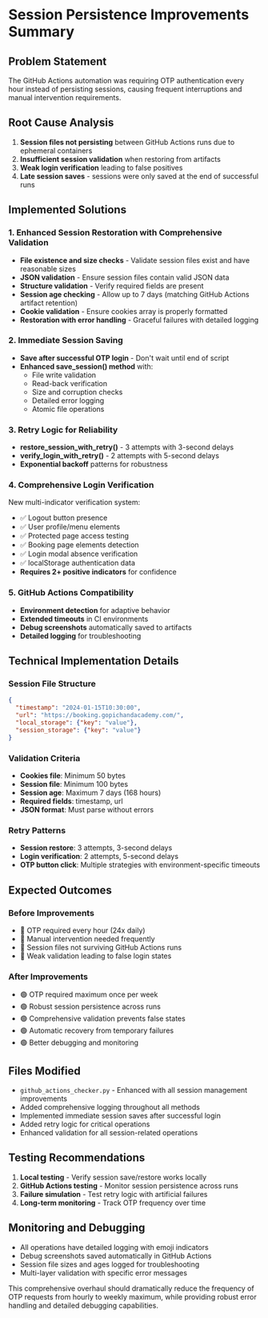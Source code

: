 # Session Persistence Improvements Summary

## Problem Statement
The GitHub Actions automation was requiring OTP authentication every hour instead of persisting sessions, causing frequent interruptions and manual intervention requirements.

## Root Cause Analysis
1. **Session files not persisting** between GitHub Actions runs due to ephemeral containers
2. **Insufficient session validation** when restoring from artifacts
3. **Weak login verification** leading to false positives
4. **Late session saves** - sessions were only saved at the end of successful runs

## Implemented Solutions

### 1. Enhanced Session Restoration with Comprehensive Validation
- **File existence and size checks** - Validate session files exist and have reasonable sizes
- **JSON validation** - Ensure session files contain valid JSON data
- **Structure validation** - Verify required fields are present
- **Session age checking** - Allow up to 7 days (matching GitHub Actions artifact retention)
- **Cookie validation** - Ensure cookies array is properly formatted
- **Restoration with error handling** - Graceful failures with detailed logging

### 2. Immediate Session Saving
- **Save after successful OTP login** - Don't wait until end of script
- **Enhanced save_session() method** with:
  - File write validation
  - Read-back verification
  - Size and corruption checks
  - Detailed error logging
  - Atomic file operations

### 3. Retry Logic for Reliability
- **restore_session_with_retry()** - 3 attempts with 3-second delays
- **verify_login_with_retry()** - 2 attempts with 5-second delays
- **Exponential backoff** patterns for robustness

### 4. Comprehensive Login Verification
New multi-indicator verification system:
- ✅ Logout button presence
- ✅ User profile/menu elements
- ✅ Protected page access testing
- ✅ Booking page elements detection
- ✅ Login modal absence verification
- ✅ localStorage authentication data
- **Requires 2+ positive indicators** for confidence

### 5. GitHub Actions Compatibility
- **Environment detection** for adaptive behavior
- **Extended timeouts** in CI environments
- **Debug screenshots** automatically saved to artifacts
- **Detailed logging** for troubleshooting

## Technical Implementation Details

### Session File Structure
```json
{
  "timestamp": "2024-01-15T10:30:00",
  "url": "https://booking.gopichandacademy.com/",
  "local_storage": {"key": "value"},
  "session_storage": {"key": "value"}
}
```

### Validation Criteria
- **Cookies file**: Minimum 50 bytes
- **Session file**: Minimum 100 bytes
- **Session age**: Maximum 7 days (168 hours)
- **Required fields**: timestamp, url
- **JSON format**: Must parse without errors

### Retry Patterns
- **Session restore**: 3 attempts, 3-second delays
- **Login verification**: 2 attempts, 5-second delays
- **OTP button click**: Multiple strategies with environment-specific timeouts

## Expected Outcomes

### Before Improvements
- 🔴 OTP required every hour (24x daily)
- 🔴 Manual intervention needed frequently
- 🔴 Session files not surviving GitHub Actions runs
- 🔴 Weak validation leading to false login states

### After Improvements
- 🟢 OTP required maximum once per week
- 🟢 Robust session persistence across runs
- 🟢 Comprehensive validation prevents false states
- 🟢 Automatic recovery from temporary failures
- 🟢 Better debugging and monitoring

## Files Modified
- `github_actions_checker.py` - Enhanced with all session management improvements
- Added comprehensive logging throughout all methods
- Implemented immediate session saves after successful login
- Added retry logic for critical operations
- Enhanced validation for all session-related operations

## Testing Recommendations
1. **Local testing** - Verify session save/restore works locally
2. **GitHub Actions testing** - Monitor session persistence across runs
3. **Failure simulation** - Test retry logic with artificial failures
4. **Long-term monitoring** - Track OTP frequency over time

## Monitoring and Debugging
- All operations have detailed logging with emoji indicators
- Debug screenshots saved automatically in GitHub Actions
- Session file sizes and ages logged for troubleshooting
- Multi-layer validation with specific error messages

This comprehensive overhaul should dramatically reduce the frequency of OTP requests from hourly to weekly maximum, while providing robust error handling and detailed debugging capabilities.
